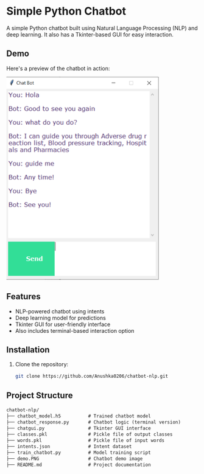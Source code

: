 # Simple Python Chatbot

A simple Python chatbot built using Natural Language Processing (NLP) and deep learning. It also has a Tkinter-based GUI for easy interaction.

## Demo

Here's a preview of the chatbot in action:

<img src="demo.PNG" alt="Chatbot Demo" width="400">

## Features

- NLP-powered chatbot using intents
- Deep learning model for predictions
- Tkinter GUI for user-friendly interface
- Also includes terminal-based interaction option

## Installation

1. Clone the repository:
   ```bash
   git clone https://github.com/Anushka0206/chatbot-nlp.git
## Project Structure

```
chatbot-nlp/
├── chatbot_model.h5          # Trained chatbot model
├── chatbot_response.py       # Chatbot logic (terminal version)
├── chatgui.py                # Tkinter GUI interface
├── classes.pkl               # Pickle file of output classes
├── words.pkl                 # Pickle file of input words
├── intents.json              # Intent dataset
├── train_chatbot.py          # Model training script
├── demo.PNG                  # Chatbot demo image
├── README.md                 # Project documentation
```

